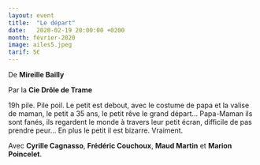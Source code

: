 ```yaml
---
layout: event
title:  "Le départ"
date:   2020-02-19 20:00:00 +0200
month: février-2020
image: ailes5.jpeg
tarif: 5€
---
```


De **Mireille Bailly**


Par la **Cie Drôle de Trame**

19h pile. Pile poil. Le petit est debout, avec le costume de papa et la valise de maman, le petit a 35 ans, le petit rêve le grand départ… Papa-Maman ils sont fanés, ils regardent le monde à travers leur petit écran, difficile de pas prendre peur… En plus le petit il est bizarre. Vraiment.

Avec **Cyrille Cagnasso**, **Frédéric Couchoux**, **Maud Martin** et **Marion Poincelet**.
